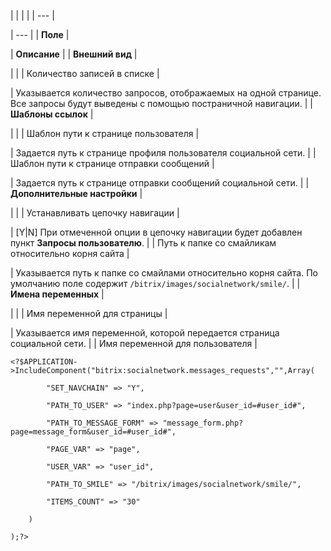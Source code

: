 |  |  |  |
| --- |

| --- |
| **Поле** |

| **Описание** |
| **Внешний вид** |

| |
| Количество записей в списке |

| Указывается количество запросов, отображаемых на одной странице. Все запросы будут выведены с помощью постраничной навигации. |
| **Шаблоны ссылок** |

| |
| Шаблон пути к странице пользователя |

| Задается путь к странице профиля пользователя социальной сети. |
| Шаблон пути к странице отправки сообщений |

| Задается путь к странице отправки сообщений социальной сети. |
| **Дополнительные настройки** |

| |
| Устанавливать цепочку навигации |

| [Y|N] При отмеченной опции в цепочку навигации будет добавлен пункт **Запросы пользователю**. |
| Путь к папке со смайликам относительно корня сайта |

| Указывается путь к папке со смайлами относительно корня сайта. По умолчанию поле содержит `/bitrix/images/socialnetwork/smile/`. |
| **Имена переменных** |

| |
| Имя переменной для страницы |

| Указывается имя переменной, которой передается страница социальной сети. |
| Имя переменной для пользователя |

```
<?$APPLICATION->IncludeComponent("bitrix:socialnetwork.messages_requests","",Array(

        "SET_NAVCHAIN" => "Y", 

        "PATH_TO_USER" => "index.php?page=user&user_id=#user_id#", 

        "PATH_TO_MESSAGE_FORM" => "message_form.php?page=message_form&user_id=#user_id#", 

        "PAGE_VAR" => "page", 

        "USER_VAR" => "user_id", 

        "PATH_TO_SMILE" => "/bitrix/images/socialnetwork/smile/", 

        "ITEMS_COUNT" => "30" 

    )

);?>


```